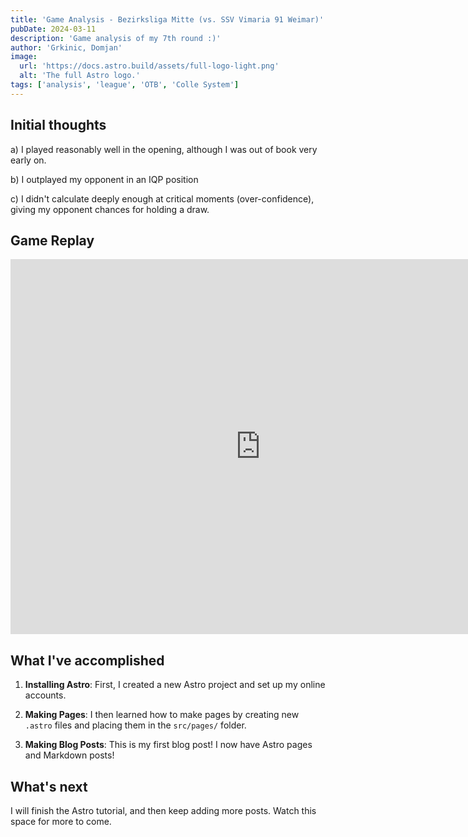 ```yaml
---
title: 'Game Analysis - Bezirksliga Mitte (vs. SSV Vimaria 91 Weimar)'
pubDate: 2024-03-11
description: 'Game analysis of my 7th round :)'
author: 'Grkinic, Domjan'
image:
  url: 'https://docs.astro.build/assets/full-logo-light.png'
  alt: 'The full Astro logo.'
tags: ['analysis', 'league', 'OTB', 'Colle System']
---
```


## Initial thoughts
a) I played reasonably well in the opening, although I was out of book very early on.

b) I outplayed my opponent in an IQP position

c) I didn't calculate deeply enough at critical moments (over-confidence), giving my opponent chances for holding a draw.

## Game Replay

<iframe width="800" height="600" src="https://lichess.org/study/embed/WCyfLvFP/MeSUGH1l" frameborder=0></iframe>

## What I've accomplished

1. **Installing Astro**: First, I created a new Astro project and set up my online accounts.

2. **Making Pages**: I then learned how to make pages by creating new `.astro` files and placing them in the `src/pages/` folder.

3. **Making Blog Posts**: This is my first blog post! I now have Astro pages and Markdown posts!

## What's next

I will finish the Astro tutorial, and then keep adding more posts. Watch this space for more to come.
